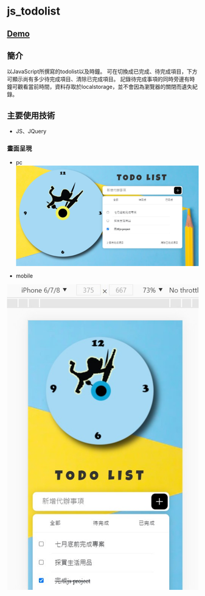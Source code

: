 # js_todolist


## [Demo](https://a120220ms25.github.io/js_todolist/)


## 簡介
以JavaScript所撰寫的todolist以及時鐘。
可在切換成已完成、待完成項目，下方可顯示尚有多少待完成項目、清除已完成項目。
記錄待完成事項的同時旁邊有時鐘可觀看當前時間，資料存取於localstorage，並不會因為瀏覽器的關閉而遺失紀錄。

## 主要使用技術
* JS、JQuery

### 畫面呈現
* pc
![image](https://github.com/a120220ms25/js_todolist/blob/master/images/pc.jpg?raw=true)


* mobile

![image](https://github.com/a120220ms25/js_todolist/blob/master/images/mobile.jpg?raw=true)
